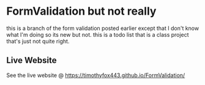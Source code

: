 # FormValidation but not really
this is a branch of the form validation posted earlier except that I don't know what I'm doing so its new but not.
this is a todo list that is a class project that's just not quite right.

## Live Website
See the live website @ https://timothyfox443.github.io/FormValidation/
